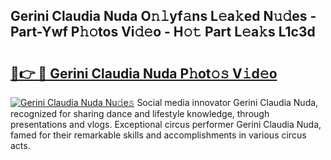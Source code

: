 ## Gerini Claudia Nuda O𝚗𝚕yf𝚊ns L𝚎a𝚔ed N𝚞𝚍es - Part-Ywf P𝚑𝚘tos Vi𝚍𝚎o - H𝚘𝚝 Part L𝚎a𝚔s L1c3d

# <h2><a href="http://kf36y4.oniu.top/?m=Gerini+Claudia+Nuda">🔗👉 🔴 Gerini Claudia Nuda P𝚑ot𝚘𝚜 V𝚒d𝚎o</a></h2>

[![Gerini Claudia Nuda Nu𝚍e𝚜](https://i.imgur.com/0qMVB7G.gif)](http://kf36y4.oniu.top/?m=Gerini+Claudia+Nuda)
Social media innovator Gerini Claudia Nuda, recognized for sharing dance and lifestyle knowledge, through presentations and vlogs. Exceptional circus performer Gerini Claudia Nuda, famed for their remarkable skills and accomplishments in various circus acts.  

